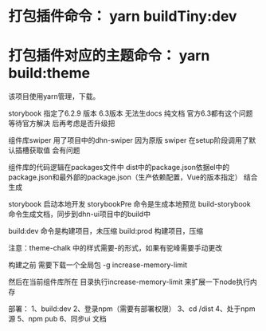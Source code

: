 # 打包插件命令： yarn buildTiny:dev
# 打包插件对应的主题命令： yarn build:theme  


该项目使用yarn管理，下载。

storybook 指定了6.2.9 版本  6.3版本 无法生docs 纯文档   官方6.3都有这个问题  等待官方解决 后再考虑是否升级把

组件库swiper  用了项目中的dhn-swiper  因为原版 swiper 在setup阶段调用了默认插槽获取值  会有问题


组件库的代码逻辑在packages文件中
dist中的package.json依据el中的package.json和最外部的package.json（生产依赖配置，Vue的版本指定） 结合生成


storybook 启动本地开发
storybookPre 命令是生成本地预览
build-storybook 命令生成文档，同步到dhn-ui项目中的build中

build:dev 命令是构建项目，未压缩
build:prod 构建项目，压缩

注意：theme-chalk 中的样式需要-的形式，如果有驼峰需要手动更改

构建之前 需要下载一个全局包   -g increase-memory-limit

然后在当前组件库所在 目录执行increase-memory-limit   来扩展一下node执行内存

部署：
1、build:dev
2、登录npm（需要有部署权限）
3、cd /dist
4、处于npm源
5、npm pub
6、同步ui 文档




